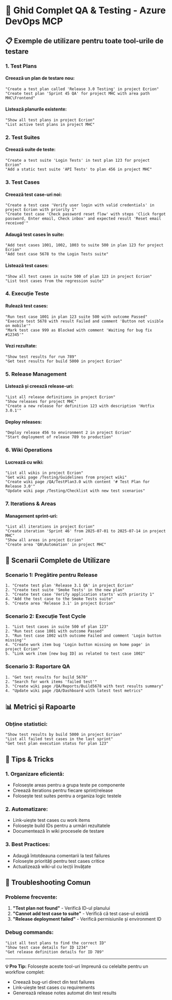 # 🧪 Ghid Complet QA & Testing - Azure DevOps MCP

## 📋 Exemple de utilizare pentru toate tool-urile de testare

### 1. **Test Plans**

#### Creează un plan de testare nou:
```
"Create a test plan called 'Release 3.0 Testing' in project Ecrion"
"Create test plan 'Sprint 45 QA' for project MHC with area path MHC\Frontend"
```

#### Listează planurile existente:
```
"Show all test plans in project Ecrion"
"List active test plans in project MHC"
```

### 2. **Test Suites**

#### Creează suite de teste:
```
"Create a test suite 'Login Tests' in test plan 123 for project Ecrion"
"Add a static test suite 'API Tests' to plan 456 in project MHC"
```

### 3. **Test Cases**

#### Creează test case-uri noi:
```
"Create a test case 'Verify user login with valid credentials' in project Ecrion with priority 1"
"Create test case 'Check password reset flow' with steps 'Click forgot password, Enter email, Check inbox' and expected result 'Reset email received'"
```

#### Adaugă test cases în suite:
```
"Add test cases 1001, 1002, 1003 to suite 500 in plan 123 for project Ecrion"
"Add test case 5678 to the Login Tests suite"
```

#### Listează test cases:
```
"Show all test cases in suite 500 of plan 123 in project Ecrion"
"List test cases from the regression suite"
```

### 4. **Execuție Teste**

#### Rulează test cases:
```
"Run test case 1001 in plan 123 suite 500 with outcome Passed"
"Execute test 5678 with result Failed and comment 'Button not visible on mobile'"
"Mark test case 999 as Blocked with comment 'Waiting for bug fix #12345'"
```

#### Vezi rezultate:
```
"Show test results for run 789"
"Get test results for build 5000 in project Ecrion"
```

### 5. **Release Management**

#### Listează și creează release-uri:
```
"List all release definitions in project Ecrion"
"Show releases for project MHC"
"Create a new release for definition 123 with description 'Hotfix 3.0.1'"
```

#### Deploy releases:
```
"Deploy release 456 to environment 2 in project Ecrion"
"Start deployment of release 789 to production"
```

### 6. **Wiki Operations**

#### Lucrează cu wiki:
```
"List all wikis in project Ecrion"
"Get wiki page /Testing/Guidelines from project wiki"
"Create wiki page /QA/TestPlan3.0 with content '# Test Plan for Release 3.0'"
"Update wiki page /Testing/Checklist with new test scenarios"
```

### 7. **Iterations & Areas**

#### Management sprint-uri:
```
"List all iterations in project Ecrion"
"Create iteration 'Sprint 46' from 2025-07-01 to 2025-07-14 in project MHC"
"Show all areas in project Ecrion"
"Create area 'QA\Automation' in project MHC"
```

## 🎯 Scenarii Complete de Utilizare

### Scenario 1: Pregătire pentru Release
```
1. "Create test plan 'Release 3.1 QA' in project Ecrion"
2. "Create test suite 'Smoke Tests' in the new plan"
3. "Create test case 'Verify application starts' with priority 1"
4. "Add the test case to the Smoke Tests suite"
5. "Create area 'Release 3.1' in project Ecrion"
```

### Scenario 2: Execuție Test Cycle
```
1. "List test cases in suite 500 of plan 123"
2. "Run test case 1001 with outcome Passed"
3. "Run test case 1002 with outcome Failed and comment 'Login button missing'"
4. "Create work item bug 'Login button missing on home page' in project Ecrion"
5. "Link work item [new bug ID] as related to test case 1002"
```

### Scenario 3: Raportare QA
```
1. "Get test results for build 5678"
2. "Search for work items 'failed test'"
3. "Create wiki page /QA/Reports/Build5678 with test results summary"
4. "Update wiki page /QA/Dashboard with latest test metrics"
```

## 📊 Metrici și Rapoarte

### Obține statistici:
```
"Show test results by build 5000 in project Ecrion"
"List all failed test cases in the last sprint"
"Get test plan execution status for plan 123"
```

## 🔧 Tips & Tricks

### 1. **Organizare eficientă:**
- Folosește areas pentru a grupa teste pe componente
- Creează iterations pentru fiecare sprint/release
- Folosește test suites pentru a organiza logic testele

### 2. **Automatizare:**
- Link-uiește test cases cu work items
- Folosește build IDs pentru a urmări rezultatele
- Documentează în wiki procesele de testare

### 3. **Best Practices:**
- Adaugă întotdeauna comentarii la test failures
- Folosește priorități pentru test cases critice
- Actualizează wiki-ul cu lecții învățate

## 🚨 Troubleshooting Comun

### Probleme frecvente:
1. **"Test plan not found"** - Verifică ID-ul planului
2. **"Cannot add test case to suite"** - Verifică că test case-ul există
3. **"Release deployment failed"** - Verifică permisiunile și environment ID

### Debug commands:
```
"List all test plans to find the correct ID"
"Show test case details for ID 1234"
"Get release definition details for ID 789"
```

---

**💡 Pro Tip:** Folosește aceste tool-uri împreună cu celelalte pentru un workflow complet:
- Creează bug-uri direct din test failures
- Link-uiește test cases cu requirements
- Generează release notes automat din test results 